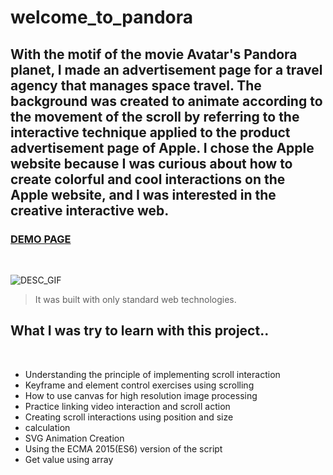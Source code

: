 # welcome_to_pandora



## With the motif of the movie Avatar's Pandora planet, I made an advertisement page for a travel agency that manages space travel. The background was created to animate according to the movement of the scroll by referring to the interactive technique applied to the product advertisement page of Apple. I chose the Apple website because I was curious about how to create colorful and cool interactions on the Apple website, and I was interested in the creative interactive web.



### [DEMO PAGE](https://https://jojo-tey.github.io/welcome_to_pandora/)

<br>

![DESC_GIF](./images/desc_gif.gif) 



> It was built with only standard web technologies.


## What I was try to learn with this project..
<br>

- Understanding the principle of implementing scroll interaction 
- Keyframe and element control exercises using scrolling
- How to use canvas for high resolution image processing
- Practice linking video interaction and scroll action
- Creating scroll interactions using position and size 
- calculation
- SVG Animation Creation
- Using the ECMA 2015(ES6) version of the script
- Get value using array

